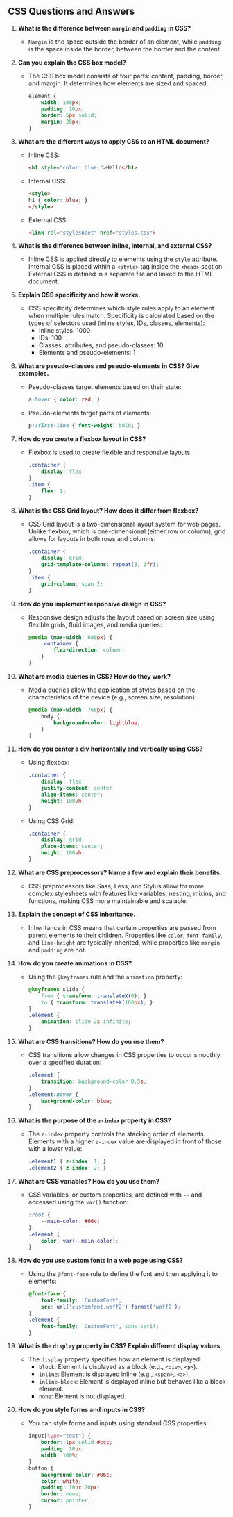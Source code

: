 ## CSS Questions and Answers

1. **What is the difference between `margin` and `padding` in CSS?**
   - `Margin` is the space outside the border of an element, while `padding` is the space inside the border, between the border and the content.

2. **Can you explain the CSS box model?**
   - The CSS box model consists of four parts: content, padding, border, and margin. It determines how elements are sized and spaced:
     ```css
     element {
         width: 100px;
         padding: 10px;
         border: 5px solid;
         margin: 20px;
     }
     ```

3. **What are the different ways to apply CSS to an HTML document?**
   - Inline CSS:
     ```html
     <h1 style="color: blue;">Hello</h1>
     ```
   - Internal CSS:
     ```html
     <style>
     h1 { color: blue; }
     </style>
     ```
   - External CSS:
     ```html
     <link rel="stylesheet" href="styles.css">
     ```

4. **What is the difference between inline, internal, and external CSS?**
   - Inline CSS is applied directly to elements using the `style` attribute. Internal CSS is placed within a `<style>` tag inside the `<head>` section. External CSS is defined in a separate file and linked to the HTML document.

5. **Explain CSS specificity and how it works.**
   - CSS specificity determines which style rules apply to an element when multiple rules match. Specificity is calculated based on the types of selectors used (inline styles, IDs, classes, elements):
     - Inline styles: 1000
     - IDs: 100
     - Classes, attributes, and pseudo-classes: 10
     - Elements and pseudo-elements: 1

6. **What are pseudo-classes and pseudo-elements in CSS? Give examples.**
   - Pseudo-classes target elements based on their state:
     ```css
     a:hover { color: red; }
     ```
   - Pseudo-elements target parts of elements:
     ```css
     p::first-line { font-weight: bold; }
     ```

7. **How do you create a flexbox layout in CSS?**
   - Flexbox is used to create flexible and responsive layouts:
     ```css
     .container {
         display: flex;
     }
     .item {
         flex: 1;
     }
     ```

8. **What is the CSS Grid layout? How does it differ from flexbox?**
   - CSS Grid layout is a two-dimensional layout system for web pages. Unlike flexbox, which is one-dimensional (either row or column), grid allows for layouts in both rows and columns:
     ```css
     .container {
         display: grid;
         grid-template-columns: repeat(3, 1fr);
     }
     .item {
         grid-column: span 2;
     }
     ```

9. **How do you implement responsive design in CSS?**
   - Responsive design adjusts the layout based on screen size using flexible grids, fluid images, and media queries:
     ```css
     @media (max-width: 600px) {
         .container {
             flex-direction: column;
         }
     }
     ```

10. **What are media queries in CSS? How do they work?**
    - Media queries allow the application of styles based on the characteristics of the device (e.g., screen size, resolution):
      ```css
      @media (max-width: 768px) {
          body {
              background-color: lightblue;
          }
      }
      ```

11. **How do you center a div horizontally and vertically using CSS?**
    - Using flexbox:
      ```css
      .container {
          display: flex;
          justify-content: center;
          align-items: center;
          height: 100vh;
      }
      ```
    - Using CSS Grid:
      ```css
      .container {
          display: grid;
          place-items: center;
          height: 100vh;
      }
      ```

12. **What are CSS preprocessors? Name a few and explain their benefits.**
    - CSS preprocessors like Sass, Less, and Stylus allow for more complex stylesheets with features like variables, nesting, mixins, and functions, making CSS more maintainable and scalable.

13. **Explain the concept of CSS inheritance.**
    - Inheritance in CSS means that certain properties are passed from parent elements to their children. Properties like `color`, `font-family`, and `line-height` are typically inherited, while properties like `margin` and `padding` are not.

14. **How do you create animations in CSS?**
    - Using the `@keyframes` rule and the `animation` property:
      ```css
      @keyframes slide {
          from { transform: translateX(0); }
          to { transform: translateX(100px); }
      }
      .element {
          animation: slide 2s infinite;
      }
      ```

15. **What are CSS transitions? How do you use them?**
    - CSS transitions allow changes in CSS properties to occur smoothly over a specified duration:
      ```css
      .element {
          transition: background-color 0.5s;
      }
      .element:hover {
          background-color: blue;
      }
      ```

16. **What is the purpose of the `z-index` property in CSS?**
    - The `z-index` property controls the stacking order of elements. Elements with a higher `z-index` value are displayed in front of those with a lower value:
      ```css
      .element1 { z-index: 1; }
      .element2 { z-index: 2; }
      ```

17. **What are CSS variables? How do you use them?**
    - CSS variables, or custom properties, are defined with `--` and accessed using the `var()` function:
      ```css
      :root {
          --main-color: #06c;
      }
      .element {
          color: var(--main-color);
      }
      ```

18. **How do you use custom fonts in a web page using CSS?**
    - Using the `@font-face` rule to define the font and then applying it to elements:
      ```css
      @font-face {
          font-family: 'CustomFont';
          src: url('customfont.woff2') format('woff2');
      }
      .element {
          font-family: 'CustomFont', sans-serif;
      }
      ```

19. **What is the `display` property in CSS? Explain different display values.**
    - The `display` property specifies how an element is displayed:
      - `block`: Element is displayed as a block (e.g., `<div>`, `<p>`).
      - `inline`: Element is displayed inline (e.g., `<span>`, `<a>`).
      - `inline-block`: Element is displayed inline but behaves like a block element.
      - `none`: Element is not displayed.

20. **How do you style forms and inputs in CSS?**
    - You can style forms and inputs using standard CSS properties:
      ```css
      input[type="text"] {
          border: 1px solid #ccc;
          padding: 10px;
          width: 100%;
      }
      button {
          background-color: #06c;
          color: white;
          padding: 10px 20px;
          border: none;
          cursor: pointer;
      }
      ```
